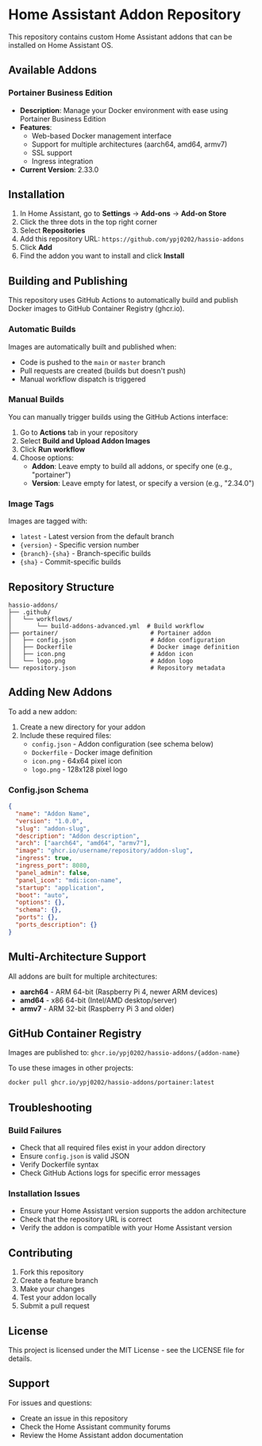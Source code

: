 # Home Assistant Addon Repository

This repository contains custom Home Assistant addons that can be installed on Home Assistant OS.

## Available Addons

### Portainer Business Edition
- **Description**: Manage your Docker environment with ease using Portainer Business Edition
- **Features**: 
  - Web-based Docker management interface
  - Support for multiple architectures (aarch64, amd64, armv7)
  - SSL support
  - Ingress integration
- **Current Version**: 2.33.0

## Installation

1. In Home Assistant, go to **Settings** → **Add-ons** → **Add-on Store**
2. Click the three dots in the top right corner
3. Select **Repositories**
4. Add this repository URL: `https://github.com/ypj0202/hassio-addons`
5. Click **Add**
6. Find the addon you want to install and click **Install**

## Building and Publishing

This repository uses GitHub Actions to automatically build and publish Docker images to GitHub Container Registry (ghcr.io).

### Automatic Builds

Images are automatically built and published when:
- Code is pushed to the `main` or `master` branch
- Pull requests are created (builds but doesn't push)
- Manual workflow dispatch is triggered

### Manual Builds

You can manually trigger builds using the GitHub Actions interface:

1. Go to **Actions** tab in your repository
2. Select **Build and Upload Addon Images**
3. Click **Run workflow**
4. Choose options:
   - **Addon**: Leave empty to build all addons, or specify one (e.g., "portainer")
   - **Version**: Leave empty for latest, or specify a version (e.g., "2.34.0")

### Image Tags

Images are tagged with:
- `latest` - Latest version from the default branch
- `{version}` - Specific version number
- `{branch}-{sha}` - Branch-specific builds
- `{sha}` - Commit-specific builds

## Repository Structure

```
hassio-addons/
├── .github/
│   └── workflows/
│       └── build-addons-advanced.yml  # Build workflow
├── portainer/                          # Portainer addon
│   ├── config.json                     # Addon configuration
│   ├── Dockerfile                      # Docker image definition
│   ├── icon.png                        # Addon icon
│   └── logo.png                        # Addon logo
└── repository.json                     # Repository metadata
```

## Adding New Addons

To add a new addon:

1. Create a new directory for your addon
2. Include these required files:
   - `config.json` - Addon configuration (see schema below)
   - `Dockerfile` - Docker image definition
   - `icon.png` - 64x64 pixel icon
   - `logo.png` - 128x128 pixel logo

### Config.json Schema

```json
{
  "name": "Addon Name",
  "version": "1.0.0",
  "slug": "addon-slug",
  "description": "Addon description",
  "arch": ["aarch64", "amd64", "armv7"],
  "image": "ghcr.io/username/repository/addon-slug",
  "ingress": true,
  "ingress_port": 8080,
  "panel_admin": false,
  "panel_icon": "mdi:icon-name",
  "startup": "application",
  "boot": "auto",
  "options": {},
  "schema": {},
  "ports": {},
  "ports_description": {}
}
```

## Multi-Architecture Support

All addons are built for multiple architectures:
- **aarch64** - ARM 64-bit (Raspberry Pi 4, newer ARM devices)
- **amd64** - x86 64-bit (Intel/AMD desktop/server)
- **armv7** - ARM 32-bit (Raspberry Pi 3 and older)

## GitHub Container Registry

Images are published to: `ghcr.io/ypj0202/hassio-addons/{addon-name}`

To use these images in other projects:
```bash
docker pull ghcr.io/ypj0202/hassio-addons/portainer:latest
```

## Troubleshooting

### Build Failures
- Check that all required files exist in your addon directory
- Ensure `config.json` is valid JSON
- Verify Dockerfile syntax
- Check GitHub Actions logs for specific error messages

### Installation Issues
- Ensure your Home Assistant version supports the addon architecture
- Check that the repository URL is correct
- Verify the addon is compatible with your Home Assistant version

## Contributing

1. Fork this repository
2. Create a feature branch
3. Make your changes
4. Test your addon locally
5. Submit a pull request

## License

This project is licensed under the MIT License - see the LICENSE file for details.

## Support

For issues and questions:
- Create an issue in this repository
- Check the Home Assistant community forums
- Review the Home Assistant addon documentation

